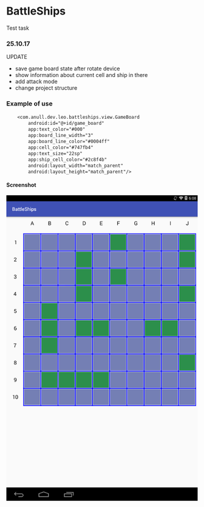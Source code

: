 # BattleShips
Test task
### 25.10.17
UPDATE
- save game board state after rotate device
- show information about current cell and ship in there
- add attack mode
- change project structure

### Example of use
```
    <com.anull.dev.leo.battleships.view.GameBoard
        android:id="@+id/game_board"
        app:text_color="#000"
        app:board_line_width="3"
        app:board_line_color="#0004ff"
        app:cell_color="#747fb4"
        app:text_size="22sp"
        app:ship_cell_color="#2c8f4b"
        android:layout_width="match_parent"
        android:layout_height="match_parent"/>
```

#### Screenshot
![alt_text](https://github.com/leonidlion/BattleShips/blob/master/screen.png)
